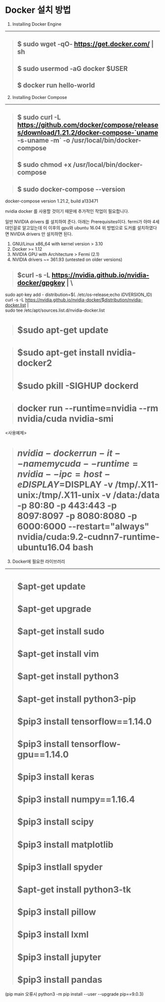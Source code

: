 Docker 설치 방법
================
1. Installing Docker Engine
---------------------------------

>## $ sudo wget -qO- https://get.docker.com/ | sh
>## $ sudo usermod -aG docker $USER
>## $ docker run hello-world

2. Installing Docker Compose
----------------------------------

>## $ sudo curl -L https://github.com/docker/compose/releases/download/1.21.2/docker-compose-`uname -s`-`uname -m` -o /usr/local/bin/docker-compose
>## $ sudo chmod +x /usr/local/bin/docker-compose

>## $ sudo docker-compose --version
docker-compose version 1.21.2, build a133471

nvidia docker 를 사용할 것이기 때문에 추가적인 작업이 필요합니다.

일딴 NVIDIA drivers 를 설치하여 준다. 아래는 Prerequisites이다.  fermi가 아마 4세대인걸로 알고있는데 이 이후의 gpu와 ubuntu 16.04 위 방법으로 도커를 설치하였다면 NVIDIA drivers  만 설치하면 된다.

1. GNU/Linux x86_64 with kernel version > 3.10
2. Docker >= 1.12
3. NVIDIA GPU with Architecture > Fermi (2.1)
4. NVIDIA drivers ~= 361.93 (untested on older versions)

>## $curl -s -L https://nvidia.github.io/nvidia-docker/gpgkey | \
  sudo apt-key add -
distribution=$(. /etc/os-release;echo $ID$VERSION_ID)
curl -s -L https://nvidia.github.io/nvidia-docker/$distribution/nvidia-docker.list | \
  sudo tee /etc/apt/sources.list.d/nvidia-docker.list
># $sudo apt-get update

># $sudo apt-get install nvidia-docker2 
># $sudo pkill -SIGHUP dockerd

># docker run --runtime=nvidia --rm nvidia/cuda nvidia-smi

<사용예제>
># $nvidia-docker run -it --name mycuda  --runtime=nvidia  --ipc=host  -e DISPLAY=$DISPLAY  -v /tmp/.X11-unix:/tmp/.X11-unix  -v /data:/data  -p 80:80 -p 443:443 -p 8097:8097 -p 8080:8080 -p 6000:6000 --restart="always" nvidia/cuda:9.2-cudnn7-runtime-ubuntu16.04  bash

3. Docker에 필요한 라이브러리
---------------------------------
># $apt-get update
># $apt-get upgrade
># $apt-get install sudo
># $apt-get install vim
># $apt-get install python3
># $apt-get install python3-pip
># $pip3 install tensorflow==1.14.0
># $pip3 install tensorflow-gpu==1.14.0
># $pip3 install keras
># $pip3 install numpy==1.16.4
># $pip3 install scipy
># $pip3 install matplotlib
># $pip3 instlall spyder
># $apt-get install python3-tk
># $pip3 install pillow
># $pip3 install lxml
># $pip3 install jupyter
># $pip3 install pandas
(pip main 오류시 python3 -m pip install --user --upgrade pip==9.0.3)
